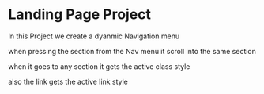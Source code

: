 # Landing Page Project
In this Project we create a dyanmic Navigation menu 


when pressing the section from the Nav menu it scroll into the same section


when it goes to any section it gets the active class style


also the link gets the active link style 

